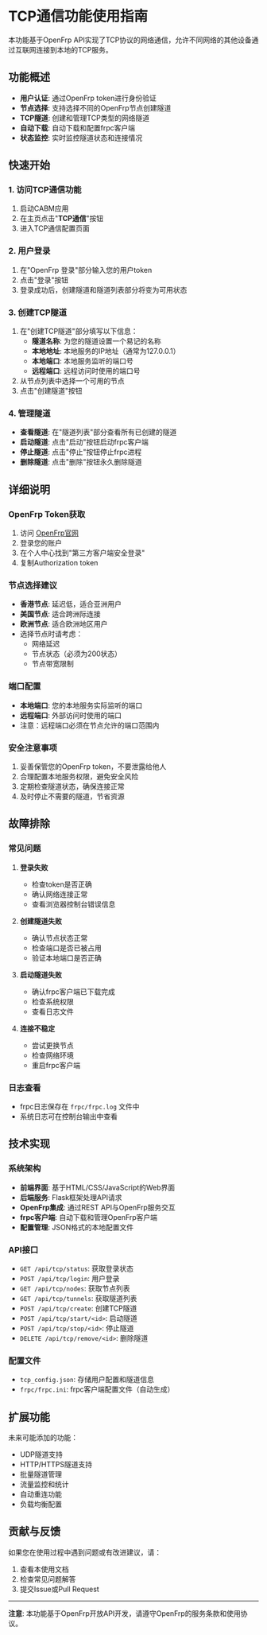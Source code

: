 # TCP通信功能使用指南

本功能基于OpenFrp API实现了TCP协议的网络通信，允许不同网络的其他设备通过互联网连接到本地的TCP服务。

## 功能概述

- **用户认证**: 通过OpenFrp token进行身份验证
- **节点选择**: 支持选择不同的OpenFrp节点创建隧道
- **TCP隧道**: 创建和管理TCP类型的网络隧道
- **自动下载**: 自动下载和配置frpc客户端
- **状态监控**: 实时监控隧道状态和连接情况

## 快速开始

### 1. 访问TCP通信功能

1. 启动CABM应用
2. 在主页点击"**TCP通信**"按钮
3. 进入TCP通信配置页面

### 2. 用户登录

1. 在"OpenFrp 登录"部分输入您的用户token
2. 点击"登录"按钮
3. 登录成功后，创建隧道和隧道列表部分将变为可用状态

### 3. 创建TCP隧道

1. 在"创建TCP隧道"部分填写以下信息：
   - **隧道名称**: 为您的隧道设置一个易记的名称
   - **本地地址**: 本地服务的IP地址（通常为127.0.0.1）
   - **本地端口**: 本地服务监听的端口号
   - **远程端口**: 远程访问时使用的端口号
2. 从节点列表中选择一个可用的节点
3. 点击"创建隧道"按钮

### 4. 管理隧道

- **查看隧道**: 在"隧道列表"部分查看所有已创建的隧道
- **启动隧道**: 点击"启动"按钮启动frpc客户端
- **停止隧道**: 点击"停止"按钮停止frpc进程
- **删除隧道**: 点击"删除"按钮永久删除隧道

## 详细说明

### OpenFrp Token获取

1. 访问 [OpenFrp官网](https://console.openfrp.net)
2. 登录您的账户
3. 在个人中心找到"第三方客户端安全登录"
4. 复制Authorization token

### 节点选择建议

- **香港节点**: 延迟低，适合亚洲用户
- **美国节点**: 适合跨洲际连接
- **欧洲节点**: 适合欧洲地区用户
- 选择节点时请考虑：
  - 网络延迟
  - 节点状态（必须为200状态）
  - 节点带宽限制

### 端口配置

- **本地端口**: 您的本地服务实际监听的端口
- **远程端口**: 外部访问时使用的端口
- 注意：远程端口必须在节点允许的端口范围内

### 安全注意事项

1. 妥善保管您的OpenFrp token，不要泄露给他人
2. 合理配置本地服务权限，避免安全风险
3. 定期检查隧道状态，确保连接正常
4. 及时停止不需要的隧道，节省资源

## 故障排除

### 常见问题

1. **登录失败**
   - 检查token是否正确
   - 确认网络连接正常
   - 查看浏览器控制台错误信息

2. **创建隧道失败**
   - 确认节点状态正常
   - 检查端口是否已被占用
   - 验证本地端口是否正确

3. **启动隧道失败**
   - 确认frpc客户端已下载完成
   - 检查系统权限
   - 查看日志文件

4. **连接不稳定**
   - 尝试更换节点
   - 检查网络环境
   - 重启frpc客户端

### 日志查看

- frpc日志保存在 `frpc/frpc.log` 文件中
- 系统日志可在控制台输出中查看

## 技术实现

### 系统架构

- **前端界面**: 基于HTML/CSS/JavaScript的Web界面
- **后端服务**: Flask框架处理API请求
- **OpenFrp集成**: 通过REST API与OpenFrp服务交互
- **frpc客户端**: 自动下载和管理OpenFrp客户端
- **配置管理**: JSON格式的本地配置文件

### API接口

- `GET /api/tcp/status`: 获取登录状态
- `POST /api/tcp/login`: 用户登录
- `GET /api/tcp/nodes`: 获取节点列表
- `GET /api/tcp/tunnels`: 获取隧道列表
- `POST /api/tcp/create`: 创建TCP隧道
- `POST /api/tcp/start/<id>`: 启动隧道
- `POST /api/tcp/stop/<id>`: 停止隧道
- `DELETE /api/tcp/remove/<id>`: 删除隧道

### 配置文件

- `tcp_config.json`: 存储用户配置和隧道信息
- `frpc/frpc.ini`: frpc客户端配置文件（自动生成）

## 扩展功能

未来可能添加的功能：

- UDP隧道支持
- HTTP/HTTPS隧道支持
- 批量隧道管理
- 流量监控和统计
- 自动重连功能
- 负载均衡配置

## 贡献与反馈

如果您在使用过程中遇到问题或有改进建议，请：

1. 查看本使用文档
2. 检查常见问题解答
3. 提交Issue或Pull Request

---

**注意**: 本功能基于OpenFrp开放API开发，请遵守OpenFrp的服务条款和使用协议。